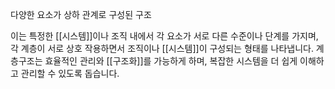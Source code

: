 다양한 요소가 상하 관계로 구성된 구조

이는 특정한 [[시스템]]이나 조직 내에서 각 요소가 서로 다른 수준이나 단계를 가지며, 각 계층이 서로 상호 작용하면서 조직이나 [[시스템]]이 구성되는 형태를 나타냅니다. 계층구조는 효율적인 관리와 [[구조화]]를 가능하게 하며, 복잡한 시스템을 더 쉽게 이해하고 관리할 수 있도록 돕습니다.